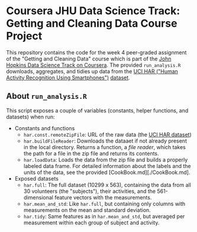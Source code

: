 # Coursera JHU Data Science Track: Getting and Cleaning Data Course Project

This repository contains the code for the week 4 peer-graded assignment of the
"Getting and Cleaning Data" course which is part of the
[John Hopkins Data Science Track on Coursera][jhu-ds-coursera].
The provided `run_analysis.R` downloads, aggregates, and tidies up data from the
[UCI HAR ("Human Activity Recognition Using Smartphones")][uci-har-website]
[dataset][uci-har-dataset].

## About `run_analysis.R`

This script exposes a couple of variables (constants, helper functions, and
datasets) when run:

- Constants and functions
  * `har.const.remoteZipFile`: URL of the raw data (the [UCI HAR dataset][uci-har-dataset])
  * `har.buildFileReader`: Downloads the dataaet if not already present in the
    local directory.
    Returns a function, a _file reader_, which takes the path for a file in the
    zip file and returns its contents.
  * `har.loadData`: Loads the data from the zip file and builds a properly
    labeled data frame.
    For detailed information about the labels and the units of the data, see the
    provided [CookBook.md][./CookBook.md].
- Exposed datasets
  * `har.full`: The full dataset (10299 x 563), containing the data from all
    30 volunteers (the "subjects"), their activities, and the 561-dimensional
    feature vectors with the measurements.
  * `har.mean_and_std`: Like `har.full`, but containing only columns with
    measurements on the mean and standard deviation.
  * `har.tidy`: Same features as in `har.mean_and_std`, but averaged per
    measurement within each group of subject and activity.

[jhu-ds-coursera]: https://www.coursera.org/specializations/jhu-data-science
[uci-har-website]: http://archive.ics.uci.edu/ml/datasets/Human+Activity+Recognition+Using+Smartphones
[uci-har-dataset]: https://d396qusza40orc.cloudfront.net/getdata%2Fprojectfiles%2FUCI%20HAR%20Dataset.zip
